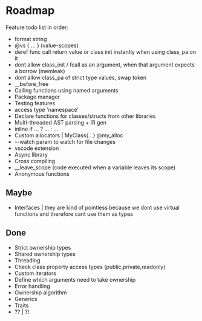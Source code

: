
# Roadmap

Feature todo list in order:

- format string
- @vs { ... } (value-scopes)
- deref func call return value or class init instantly when using class_pa on it
- dont allow class_init / fcall as an argument, when that argument expects a borrow (memleak)
- dont allow class_pa of strict type values, swap token
- __before_free
- Calling functions using named arguments
- Package manager
- Testing features
- access type 'namespace'
- Declare functions for classes/structs from other libraries
- Multi-threaded AST parsing + IR gen
- inline if ... ? ... : ...
- Custom allocators | MyClass{...} @my_alloc
- --watch param to watch for file changes
- vscode extension
- Async library
- Cross compiling
- __leave_scope (code executed when a variable leaves its scope)
- Anonymous functions

## Maybe

- Interfaces | they are kind of pointless because we dont use virtual functions and therefore cant use them as types

## Done

- Strict ownership types
- Shared ownership types
- Threading
- Check class property access types (public,private,readonly)
- Custom iterators
- Define which arguments need to take ownership
- Error handling
- Ownership algorithm
- Generics
- Traits
- ?? | ?!
